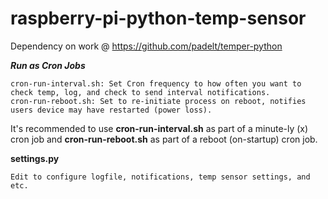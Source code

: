 raspberry-pi-python-temp-sensor
===============================

Dependency on work @ https://github.com/padelt/temper-python

***Run as Cron Jobs***

	cron-run-interval.sh: Set Cron frequency to how often you want to check temp, log, and check to send interval notifications.
	cron-run-reboot.sh: Set to re-initiate process on reboot, notifies users device may have restarted (power loss).

It's recommended to use **cron-run-interval.sh** as part of a minute-ly (x) cron job and **cron-run-reboot.sh** as part of a reboot (on-startup) cron job.

**settings.py**

	Edit to configure logfile, notifications, temp sensor settings, and etc.
